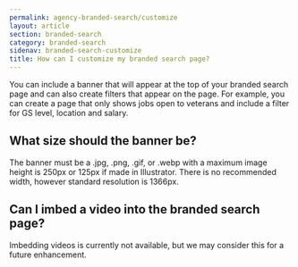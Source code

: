 ```yaml
---
permalink: agency-branded-search/customize
layout: article
section: branded-search
category: branded-search
sidenav: branded-search-customize
title: How can I customize my branded search page?
---
```


You can include a banner that will appear at the top of your branded search page and can also create filters that appear on the page. For example, you can create a page that only shows jobs open to veterans and include a filter for GS level, location and salary.  

## What size should the banner be? 

The banner must be a .jpg, .png, .gif, or .webp with a maximum image height is 250px or 125px if made in Illustrator. There is no recommended width, however standard resolution is 1366px. 

## Can I imbed a video into the branded search page? 

Imbedding videos is currently not available, but we may consider this for a future enhancement.  
